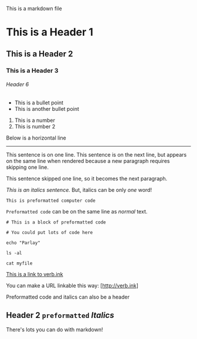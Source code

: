 This is a markdown file

# This is a Header 1

## This is a Header 2

### This is a Header 3

###### Header 6
- This is a bullet point
- This is another bullet point

1. This is a number
2. This is number 2

Below is a horizontal line

___

This sentence is on one line.
This sentence is on the next line, but appears on the same line when rendered because a new paragraph requires skipping one line.

This sentence skipped one line, so it becomes the next paragraph.

*This is an italics sentence.* But, italics can be only *one* word!

`This is preformatted computer code`

`Preformatted code` can be on the same line as *normal* text.

```shell
# This is a block of preformatted code

# You could put lots of code here

echo "Parlay"

ls -al

cat myfile
```

[This is a link to verb.ink](http://verb.ink)

You can make a URL linkable this way: [http://verb.ink]

Preformatted code and italics can also be a header

## Header 2 `preformatted` *Italics*

There's lots you can do with markdown!

